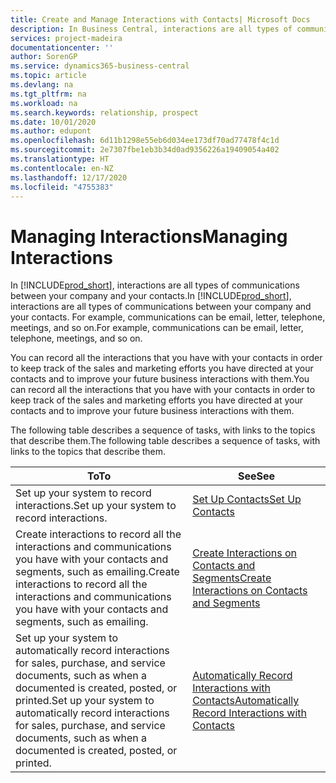 ```yaml
---
title: Create and Manage Interactions with Contacts| Microsoft Docs
description: In Business Central, interactions are all types of communications between your company and your contacts. For example, communications can be email, letter, telephone, meetings, and so on.
services: project-madeira
documentationcenter: ''
author: SorenGP
ms.service: dynamics365-business-central
ms.topic: article
ms.devlang: na
ms.tgt_pltfrm: na
ms.workload: na
ms.search.keywords: relationship, prospect
ms.date: 10/01/2020
ms.author: edupont
ms.openlocfilehash: 6d11b1298e55eb6d034ee173df70ad77478f4c1d
ms.sourcegitcommit: 2e7307fbe1eb3b34d0ad9356226a19409054a402
ms.translationtype: HT
ms.contentlocale: en-NZ
ms.lasthandoff: 12/17/2020
ms.locfileid: "4755383"
---
```

# <a name="managing-interactions"></a><span data-ttu-id="1b580-104">Managing Interactions</span><span class="sxs-lookup"><span data-stu-id="1b580-104">Managing Interactions</span></span>
<span data-ttu-id="1b580-105">In [!INCLUDE[prod_short](includes/prod_short.md)], interactions are all types of communications between your company and your contacts.</span><span class="sxs-lookup"><span data-stu-id="1b580-105">In [!INCLUDE[prod_short](includes/prod_short.md)], interactions are all types of communications between your company and your contacts.</span></span> <span data-ttu-id="1b580-106">For example, communications can be email, letter, telephone, meetings, and so on.</span><span class="sxs-lookup"><span data-stu-id="1b580-106">For example, communications can be email, letter, telephone, meetings, and so on.</span></span>

<span data-ttu-id="1b580-107">You can record all the interactions that you have with your contacts in order to keep track of the sales and marketing efforts you have directed at your contacts and to improve your future business interactions with them.</span><span class="sxs-lookup"><span data-stu-id="1b580-107">You can record all the interactions that you have with your contacts in order to keep track of the sales and marketing efforts you have directed at your contacts and to improve your future business interactions with them.</span></span>

<span data-ttu-id="1b580-108">The following table describes a sequence of tasks, with links to the topics that describe them.</span><span class="sxs-lookup"><span data-stu-id="1b580-108">The following table describes a sequence of tasks, with links to the topics that describe them.</span></span>

| <span data-ttu-id="1b580-109">To</span><span class="sxs-lookup"><span data-stu-id="1b580-109">To</span></span> | <span data-ttu-id="1b580-110">See</span><span class="sxs-lookup"><span data-stu-id="1b580-110">See</span></span> |
| --- | --- |
| <span data-ttu-id="1b580-111">Set up your system to record interactions.</span><span class="sxs-lookup"><span data-stu-id="1b580-111">Set up your system to record interactions.</span></span> |[<span data-ttu-id="1b580-112">Set Up Contacts</span><span class="sxs-lookup"><span data-stu-id="1b580-112">Set Up Contacts</span></span>](marketing-setup-contacts.md) |
|<span data-ttu-id="1b580-113">Create interactions to record all the interactions and communications you have with your contacts and segments, such as emailing.</span><span class="sxs-lookup"><span data-stu-id="1b580-113">Create interactions to record all the interactions and communications you have with your contacts and segments, such as emailing.</span></span>|[<span data-ttu-id="1b580-114">Create Interactions on Contacts and Segments</span><span class="sxs-lookup"><span data-stu-id="1b580-114">Create Interactions on Contacts and Segments</span></span>](marketing-how-create-interactions.md)|
|<span data-ttu-id="1b580-115">Set up your system to automatically record interactions for sales, purchase, and service documents, such as when a documented is created, posted, or printed.</span><span class="sxs-lookup"><span data-stu-id="1b580-115">Set up your system to automatically record interactions for sales, purchase, and service documents, such as when a documented is created, posted, or printed.</span></span>|[<span data-ttu-id="1b580-116">Automatically Record Interactions with Contacts</span><span class="sxs-lookup"><span data-stu-id="1b580-116">Automatically Record Interactions with Contacts</span></span>](marketing-auto-record-interactions.md)|
